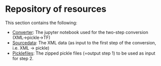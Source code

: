 # Repository of resources

This section contains the following:
  * [Converter](converter#readme): The jupyter notebook used for the two-step conversion (XML->pickle->TF)
  * [Sourcedata](sourcedata#readme): The XML data (as input to the first step of the conversion, i.e. XML -> pickle)
  * [Picklefiles](picklefiles#readme): The zipped pickle files (=output step 1) to be used as input for step 2.

